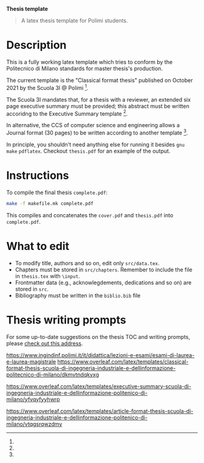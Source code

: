 **Thesis template**

> A latex thesis template for Polimi students.

# Description

This is a fully working latex template which tries to conform by the Politecnico
di Milano standards for master thesis's production.

The current template is the "Classical format thesis" published on October 2021
by the Scuola 3I @ Polimi [^1].

The Scuola 3I mandates that, for a thesis with a reviewer, an extended six page
executive summary must be provided; this abstract must be written accoridng to
the Executive Summary template [^2].

In alternative, the CCS of computer science and engineering allows a Journal
format (30 pages) to be written according to another template [^3].

In principle, you shouldn't need anything else for running it besides `gnu make`
`pdflatex`. Checkout `thesis.pdf` for an example of the output.

# Instructions

To compile the final thesis `complete.pdf`:

```sh
make -f makefile.mk complete.pdf
```

This compiles and concatenates the `cover.pdf` and `thesis.pdf` into
`complete.pdf`.

# What to edit

- To modify title, authors and so on, edit only `src/data.tex`.
- Chapters must be stored in `src/chapters`. Remember to include the file in
  `thesis.tex` with `\input`.
- Frontmatter data (e.g., acknowlegdements, dedications and so on) are stored in
  `src`.
- Bibliography must be written in the `biblio.bib` file

# Thesis writing prompts

For some up-to-date suggestions on the thesis TOC and writing prompts, please
[check out this address](https://www.notion.so/Thesis-writing-prompts-445476388185454ba03440220fa00a64).

[^1]:

  https://www.ingindinf.polimi.it/it/didattica/lezioni-e-esami/esami-di-laurea-e-laurea-magistrale
  https://www.overleaf.com/latex/templates/classical-format-thesis-scuola-di-ingegneria-industriale-e-dellinformazione-politecnico-di-milano/dkmvtndqkyxg

[^2]:

  https://www.overleaf.com/latex/templates/executive-summary-scuola-di-ingegneria-industriale-e-dellinformazione-politenico-di-milano/yfvqyfyyhwrp

[^3]:

  https://www.overleaf.com/latex/templates/article-format-thesis-scuola-di-ingegneria-industriale-e-dellinformazione-politenico-di-milano/vtqgsrqwzdmy
